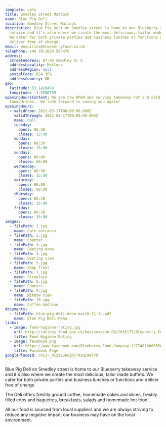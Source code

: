 ```yaml
---
template: cafe
title: Smedley Street Matlock
name: Blue Pig Deli
location: Smedley Street Matlock
description: Blue Pig Deli on Smedley street is home to our Blueberry takeaway
  service and it's also where we create the most delicious, tailor made buffets.
  We cater for both private parties and business lunches or functions and
  deliver free of charge.
email: enquiries@blueberryfood.co.uk
telephone: +44 (0)1629 593476
address:
  streetAddress: 87-89 Smedley St E
  addressLocality: Matlock
  addressRegion: null
  postalCode: DE4 3FQ
  addressCountry: GB
geo:
  latitude: 53.1420474
  longitude: -1.5506789
openingHoursContent: We are now OPEN and serving takeaway hot and cold
  food/drinks.  We look forward to seeing you again!
openingHours:
  - validFrom: 2021-03-17T00:00:00.000Z
    validThrough: 2022-03-17T00:00:00.000Z
    name: null
    tuesday:
      opens: 08:30
      closes: 15:00
    monday:
      opens: 08:30
      closes: 15:00
    sunday:
      opens: 00:00
      closes: 00:00
    wednesday:
      opens: 08:30
      closes: 15:00
    saturday:
      opens: 00:00
      closes: 00:00
    thursday:
      opens: 08:30
      closes: 15:00
    friday:
      opens: 08:30
      closes: 15:00
images:
  - filePath: 1.jpg
    name: Cafe entrance
  - filePath: 2.jpg
    name: Counter
  - filePath: 3.jpg
    name: Seating area
  - filePath: 4.jpg
    name: Seating view
  - filePath: 5.jpg
    name: Shop front
  - filePath: 7.jpg
    name: Fireplace
  - filePath: 8.jpg
    name: Counter
  - filePath: 9.jpg
    name: Window view
  - filePath: 10.jpg
    name: Coffee machine
documents:
  - filePath: blue-pig-deli-menu-march-21-1-.pdf
    name: Blue Pig Deli Menu
links:
  - image: food-hygiene-rating.jpg
    url: http://ratings.food.gov.uk/business/en-GB/1035177/Blueberry-Food-Company%2c-Ground-Floor-Derbyshire
    title: Food Hygiene Rating
  - image: facebook.png
    url: https://www.facebook.com/Blueberry-Food-Company-127740100603563
    title: Facebook Page
googlePlaceId: ChIJ-_HCzz6JeUgRjTAzqIAelP0
---
```


Blue Pig Deli on Smedley street is home to our Blueberry takeaway service and it's also where we create the most delicious, tailor made buffets. We cater for both private parties and business lunches or functions and deliver free of charge.

The Deli offers freshly ground coffee, homemade cakes and slices, freshly filled cobs and baguettes, breakfasts, salads and homemade hot food.

All our food is sourced from local suppliers and we are always striving to reduce any negative impact our business may have on the local environment.
